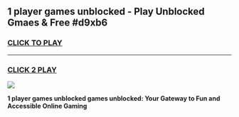 
## 1 player games unblocked - Play Unblocked Gmaes & Free #d9xb6
<h3>
<a href="https://news.freeplayer.one?title=1_player_games_unblocked&ref=26F">CLICK TO PLAY</a></h3>
<hr>

<h3>
<a href="https://news.freeplayer.one?title=1_player_games_unblocked&ref=26F">CLICK 2 PLAY</a>
  
</h3>

<a href="https://news.freeplayer.one?title=1_player_games_unblocked&ref=26F/"><img src="https://clearcache.store/games.png"></a>


**1 player games unblocked games unblocked: Your Gateway to Fun and Accessible Online Gaming**
